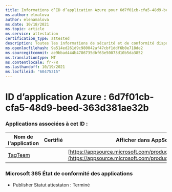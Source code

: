 ```yaml
---
title: Informations d’ID d’application Azure pour 6d7f01cb-cfa5-48d9-beed-363d381ae32b
ms.author: elmalova
author: elenamalova
ms.date: 10/18/2021
ms.topic: article
ms.service: attestation
certification_type: attested
description: Toutes les informations de sécurité et de conformité disponibles pour 6d7f01cb-cfa5-48d9-beed-363d381ae32b.
ms.openlocfilehash: 9a514ed261d9c980042af47cbf1ddf6b0e718de2
ms.sourcegitcommit: ae9bbad444b4786735dbf63e50073d10b5da3852
ms.translationtype: MT
ms.contentlocale: fr-FR
ms.lasthandoff: 10/19/2021
ms.locfileid: "60475315"
---
```

# <a name="azure-app-id-6d7f01cb-cfa5-48d9-beed-363d381ae32b"></a>ID d’application Azure : 6d7f01cb-cfa5-48d9-beed-363d381ae32b


### <a name="apps-associated-with-this-id"></a>Applications associées à cet ID :
| **Nom de l'application** | **Certifié** | **Afficher dans AppSource** |
|--------------|---------------|-----------------------|
| [TagTeam](https://docs.microsoft.com/microsoft-365-app-certification/forward/WA200002829) |  | [https://appsource.microsoft.com/product/office/WA200002829](https://appsource.microsoft.com/product/office/WA200002829) |

### <a name="microsoft-365-app-compliance-status"></a>Microsoft 365 État de conformité des applications
- Publisher Statut attestaton : Terminé
